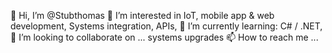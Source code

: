  👋 Hi, I’m @Stubthomas
 👀 I’m interested in IoT, mobile app & web development, Systems integration, APIs, 
 🌱 I’m currently learning: C# / .NET, 
 💞️ I’m looking to collaborate on ... systems upgrades
 📫 How to reach me ...


<!---
Stubthomas/Stubthomas is a ✨ special ✨ repository because its `README.md` (this file) appears on your GitHub profile.
You can click the Preview link to take a look at your changes.
--->
